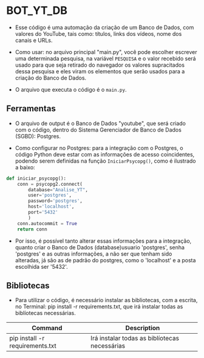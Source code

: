 # BOT_YT_DB

- Esse código é uma automação da criação de um Banco de Dados, com valores do YouTube, tais como: títulos, links dos vídeos, nome dos canais e URLs.

- Como usar: no arquivo principal "main.py", você pode escolher escrever uma determinada pesquisa, na variável `PESQUISA` e o valor recebido será usado para que seja retirado do navegador os valores supracitados dessa pesquisa e eles viram os elementos que serão usados para a criação do Banco de Dados.

- O arquivo que executa o código é o ``main.py``.

## Ferramentas

- O arquivo de output é o Banco de Dados "youtube", que será criado com o código, dentro do Sistema Gerenciador de Banco de Dados (SGBD): Postgres.

- Como configurar no Postgres: para a integração com o Postgres, o código Python deve estar com as informações de acesso coincidentes, podendo serem definidas na função ``IniciarPsycopg()``, como é ilustrado a baixo:

```python
def iniciar_psycopg():
    conn = psycopg2.connect(
        database="Analise_YT",
        user='postgres',
        password='postgres',
        host='localhost',
        port='5432'
        )
    conn.autocommit = True
    return conn
```

- Por isso, é possível tanto alterar essas informações para a integração, quanto criar o Banco de Dados (database)usuario 'postgres', senha 'postgres' e as outras informações, a não ser que tenham sido alteradas, já são as de padrão do postgres, como o 'localhost' e a posta escolhida ser '5432'.

## Bibliotecas

- Para utilizar o código, é necessário instalar as bibliotecas, com a escrita, no Terminal: pip install -r requirements.txt, que irá instalar todas as biblíotecas necessárias.

| Command | Description |
| --- | --- |
| pip install -r requirements.txt | Irá instalar todas as biblíotecas necessárias |